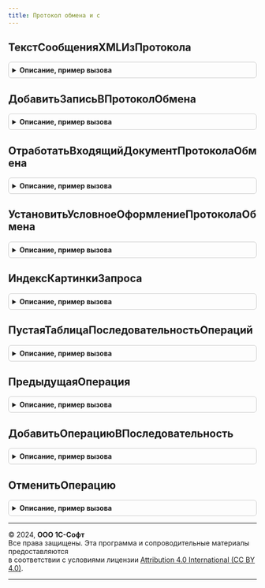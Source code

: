 ```yaml
---
title: Протокол обмена и с
---
```



## ТекстСообщенияXMLИзПротокола
<details style="margin: 1em 0; padding: 0.5em; border: 1px solid #ccc; border-radius: 6px;">

<summary style="font-weight: bold; cursor: pointer;">Описание, пример вызова</summary>

```bsl

// Получает текст сообщения XML из присоединенного файла, в котором хранится сообщение протокола обмена.
//
// Параметры:
//  Сообщение - ОпределяемыйТип.ПрисоединенныйФайл, Строка - хранимый файл сообщения, из которого извлекается текст сообщения XML.
//
// Возвращаемое значение:
//  Строка - полученный текст сообщения XML.
//
Функция ТекстСообщенияXMLИзПротокола(Сообщение) Экспорт
```

Пример вызова
```bsl
Результат = ПротоколОбменаИС.ТекстСообщенияXMLИзПротокола(Сообщение) 
```
</details>

## ДобавитьЗаписьВПротоколОбмена
<details style="margin: 1em 0; padding: 0.5em; border: 1px solid #ccc; border-radius: 6px;">

<summary style="font-weight: bold; cursor: pointer;">Описание, пример вызова</summary>

```bsl

// Добавить запись в протокол обмена.
//
// Параметры:
//   Протокол              - ОбъектМетаданныхСправочник - протокол обмена
//   ТекстСообщенияXML     - Строка                     - Текст сообщения XML.
//   Реквизиты - Структура                              - Значения реквизитов сообщения, с обязательными полями:
//    * Документ       - Произвольный - документ по которому ведется протокол обмена,
//    * ВладелецФайлов - Произвольный - элемент по которому ведется обмен с ГосИС.
//   ПроверятьХешБезСсылки - Булево                     - Признак проверки хеша без ссылки.
//   ЗаписатьПринудительно - Булево                     - Признак записи сообщения без поиска по хешу.
// Возвращаемое значение:
//   Структура - Структура со свойствами:
//    * НовоеСообщение - Булево - Это новое сообщение.
//    * Ссылка - СправочникСсылка - Ссылка на присоединенный файл (СправочникСсылка[Протокол.Имя]).
//    * Документ - ДокументСсылка, СправочникСсылка - ссылка на документ-основание обмена
//    * ДокументОснование - ДокументСсылка, СправочникСсылка, Неопределено - ссылка на ДокументОснование от Документ
//
Функция ДобавитьЗаписьВПротоколОбмена(Протокол, ТекстСообщенияXML, Реквизиты, ПроверятьХешБезСсылки, ЗаписатьПринудительно = Ложь) Экспорт
```

Пример вызова
```bsl
Результат = ПротоколОбменаИС.ДобавитьЗаписьВПротоколОбмена(Протокол, ТекстСообщенияXML, Реквизиты, ПроверятьХешБезСсылки, ЗаписатьПринудительно);
```
</details>

## ОтработатьВходящийДокументПротоколаОбмена
<details style="margin: 1em 0; padding: 0.5em; border: 1px solid #ccc; border-radius: 6px;">

<summary style="font-weight: bold; cursor: pointer;">Описание, пример вызова</summary>

```bsl

// Вызывает исключение при открытии формы протокола обмена с незаполненным параметром "Документ"
//  (форма предназначается для просмотра протокола обмена по конкретному объекту).
//
// Параметры:
//  Форма - ФормаКлиентскогоПриложения - форма протокола обмена:
//   * ДляДокументаОснования - Булево - форма открывается для документа-основания (в режиме дерева)
//   * Документ              - Произвольный - источник данных
//   * Параметры             - Структура - параметры открытия формы:
//    ** ДляДокументаОснования - Булево - форма открывается для документа-основания (в режиме дерева)
//    ** Документ              - Произвольный - источник данных
//  ИмяПоляДокумент - Строка - Имя поля Документ
//  ИмяРеквизита - Строка - Имя реквизита
//
Процедура ОтработатьВходящийДокументПротоколаОбмена(Форма) Экспорт
```

Пример вызова
```bsl
ПротоколОбменаИС.ОтработатьВходящийДокументПротоколаОбмена(Форма) 
```
</details>

## УстановитьУсловноеОформлениеПротоколаОбмена
<details style="margin: 1em 0; padding: 0.5em; border: 1px solid #ccc; border-radius: 6px;">

<summary style="font-weight: bold; cursor: pointer;">Описание, пример вызова</summary>

```bsl

// Устанавливает типовое условное оформление протокола обмена
//
// Параметры:
//  Форма	 - ФормаКлиентскогоПриложения - форма протокола обмена
//
Процедура УстановитьУсловноеОформлениеПротоколаОбмена(Форма) Экспорт
```

Пример вызова
```bsl
ПротоколОбменаИС.УстановитьУсловноеОформлениеПротоколаОбмена(Форма) 
```
</details>

## ИндексКартинкиЗапроса
<details style="margin: 1em 0; padding: 0.5em; border: 1px solid #ccc; border-radius: 6px;">

<summary style="font-weight: bold; cursor: pointer;">Описание, пример вызова</summary>

```bsl

// Возвращает индекс картинки запроса в коллекции "ПротоколОбменаИС"
//
// Параметры:
//  СтрокаПоследовательности - Произвольный - коллекция с типом запроса (входящий, исходящий)
//  НеВыполнен				 - Булево - серые стрелки (по умолчанию Ложь)
//
// Возвращаемое значение:
//  Число - индекс соответствующей картинки запроса
//
Функция ИндексКартинкиЗапроса(СтрокаПоследовательности, НеВыполнен = Ложь) Экспорт
```

Пример вызова
```bsl
Результат = ПротоколОбменаИС.ИндексКартинкиЗапроса(СтрокаПоследовательности, НеВыполнен);
```
</details>

## ПустаяТаблицаПоследовательностьОпераций
<details style="margin: 1em 0; padding: 0.5em; border: 1px solid #ccc; border-radius: 6px;">

<summary style="font-weight: bold; cursor: pointer;">Описание, пример вызова</summary>

```bsl

// Создает таблицу последовательности операций.
//
// Возвращаемое значение:
//  ТаблицаЗначений - Таблица с колонками:
//   * Операция - ПеречислениеСсылка.ВидыОперацийВЕТИС, ПеречислениеСсылка.ВидыОперацийИСМП - Операция.
//   * Индекс - Число - Индекс операции в последовательности.
//   * ТипСообщения - ПеречислениеСсылка.ТипыЗапросовИС - Тип сообщения.
//   * ДальнейшиеДействия - Массив Из ПеречислениеСсылка - Дальнейшие действия при операции.
//
Функция ПустаяТаблицаПоследовательностьОпераций() Экспорт
```

Пример вызова
```bsl
Результат = ПротоколОбменаИС.ПустаяТаблицаПоследовательностьОпераций() 
```
</details>

## ПредыдущаяОперация
<details style="margin: 1em 0; padding: 0.5em; border: 1px solid #ccc; border-radius: 6px;">

<summary style="font-weight: bold; cursor: pointer;">Описание, пример вызова</summary>

```bsl

// Возвращает предыдущую операцию последовательности операций.
//
// Параметры:
//  ПоследовательностьОпераций - ТаблицаЗначений - см. функцию ПустаяТаблицаПоследовательностьОпераций().
//  СтрокаПоследовательности - СтрокаТаблицыЗначений - см. функцию ПустаяТаблицаПоследовательностьОпераций().
//  ИсходныйИндекс - Число - Индекс текущей операции.
//
// Возвращаемое значение:
//  СтрокаТаблицыЗначений - см. функцию ПустаяТаблицаПоследовательностьОпераций().
//
Функция ПредыдущаяОперация(ПоследовательностьОпераций, СтрокаПоследовательности, Знач ИсходныйИндекс = Неопределено) Экспорт
```

Пример вызова
```bsl
Результат = ПротоколОбменаИС.ПредыдущаяОперация(ПоследовательностьОпераций, СтрокаПоследовательности, ИсходныйИндекс);
```
</details>

## ДобавитьОперациюВПоследовательность
<details style="margin: 1em 0; padding: 0.5em; border: 1px solid #ccc; border-radius: 6px;">

<summary style="font-weight: bold; cursor: pointer;">Описание, пример вызова</summary>

```bsl

// Добавляет операцию в последовательность операций.
//
// Параметры:
//  ПоследовательностьОпераций - см. ПустаяТаблицаПоследовательностьОпераций.
//  Индекс - Число - Индекс добавляемой операции.
//  ТипСообщения - ПеречислениеСсылка.ТипыЗапросовИС - Тип сообщения.
//  Операция - ПеречислениеСсылка.ВидыОперацийВЕТИС, ПеречислениеСсылка.ВидыОперацийИСМП - Операция.
//  РассчитатьДействияДляДокумента - ДокументСсылка - Документ, для которого нужно вычислить дальнейшие действия.
//
// Возвращаемое значение:
//  СтрокаТаблицыЗначений - см. функцию ПустаяТаблицаПоследовательностьОпераций().
//
Функция ДобавитьОперациюВПоследовательность(ПоследовательностьОпераций, Экспорт
```

Пример вызова
```bsl
Результат = ПротоколОбменаИС.ДобавитьОперациюВПоследовательность(ПоследовательностьОпераций, );
```
</details>

## ОтменитьОперацию
<details style="margin: 1em 0; padding: 0.5em; border: 1px solid #ccc; border-radius: 6px;">

<summary style="font-weight: bold; cursor: pointer;">Описание, пример вызова</summary>

```bsl

// Выполняет отмену операции.
//
// Параметры:
// 	ДокументСсылка - ДокументСсылка - Ссылка на документ, операцию которого необходимо отменить.
// 	ДанныеПоследнегоСообщения - Структура - Данные последнего сообщения, например структура, возвращаемая функцией См. Справочники.ЕГАИСПрисоединенныеФайлы.ПоследнееСообщение.
// Возвращаемое значение:
// 	Неопределено - Описание
Функция ОтменитьОперацию(ДокументСсылка, ДанныеПоследнегоСообщения) Экспорт
```

Пример вызова
```bsl
Результат = ПротоколОбменаИС.ОтменитьОперацию(ДокументСсылка, ДанныеПоследнегоСообщения) 
```
</details>

---

© 2024, **ООО 1С-Софт**  
Все права защищены. Эта программа и сопроводительные материалы предоставляются  
в соответствии с условиями лицензии [Attribution 4.0 International (CC BY 4.0)](https://creativecommons.org/licenses/by/4.0/legalcode).

---
